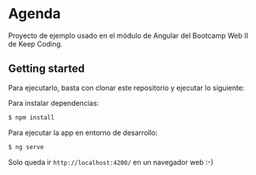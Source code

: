 # Agenda

Proyecto de ejemplo usado en el módulo de Angular del Bootcamp Web II de Keep Coding.

## Getting started

Para ejecutarlo, basta con clonar este repositorio y ejecutar lo siguiente:

Para instalar dependencias:

```bash
$ npm install
```

Para ejecutar la app en entorno de desarrollo:

```bash
$ ng serve
```

Solo queda ir `http://localhost:4200/` en un navegador web :-)
